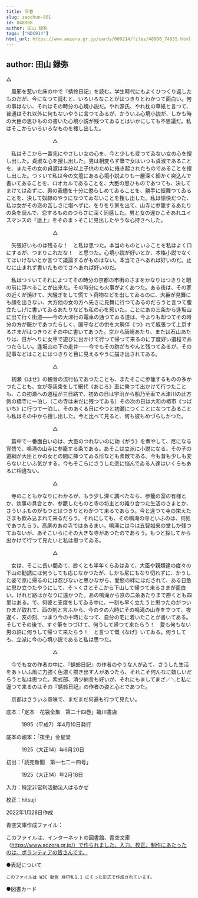 ```yaml
---
title: 早春
slug: zaochun-801
id: 048908
author: 田山 録弥
tags: ["NDC914"]
html_url: https://www.aozora.gr.jp/cards/000214/files/48908_74955.html
---
```


## author: 田山 録弥

△

　風邪を惹いた床の中で『蜻蛉日記』を読む。学生時代にもよくひつくり返したものだが、今になつて読むと、いろいろなことがはつきりとわかつて面白い。何の事はない、それはその時分の心境小説だ。やれ源氏、やれ枕の草紙と言つて、普通はそれ以外に何もないやうに言つてゐるが、かういふ心境小説が、しかも時の大臣の思ひものの書いた心境小説が残つてゐるとはいかにしても不思議だ。私はそこからいろいろなものを捜し出した。

　　　　　　　　　△

　私はそこから一番先にやさしい女の心を、今と少しも変つてゐない女の心を捜し出した。貞淑な心を捜し出した。男は相変らず箒で女はいつも貞淑であることを、またその女の貞淑は半分以上子供のために捲き起されたものであることを捜し出した。つゞいて私は今の文壇にある心境小説よりも一層深く細かく突込んで書いてあることを、ロオカルであることを、大臣の思ひものであつても、決してまけてはゐずに、男の我儘を十分に懲らしめてゐることを、勝手に振舞つてゐることを、決して奴隷のやうになつてゐないことを捜し出した。私は愉快だつた、私は女がその恋の苦しさに堪へずに、をりをり家を出て、山寺に参籠するあたりの条を読んで、恋するもののつらさに深く同感した。男と女の違ひこそあれユイスマンスの『途上』をそのまゝそこに見出したやうな心持さへした。

　　　　　　　　　△

　矢張好いものは残るな！　と私は思つた。本当のものといふことを私はよく口にするが、つまりこれだな！　と思つた。心境小説が好いとか、本格小説でなくてはいけないとか言つて議論するがものはない。本当でさへあれば好いのだ。止むに止まれず書いたものでさへあれば好いのだ。

　私はつゞいてそれによつてその時分の京都の市街のさまをかなりはつきりと眼の前に浮べることが出来た。その時分にも火事がよくあつた。ある夜は、その家の近くが焼けて、大騒ぎをして慌てゝ荷物などを出してゐるのに、大臣が見舞にも顔を出さない、大方他の女の方へ先きに見舞に行つてゐるのだらうと言つて腹立たしげに書いてゐるあたりなども私の心を惹いた。ことにあの三条から逢坂山に出て行く街道――今の大津行の電車の通つてゐる道は、今よりも却つてその時分の方が賑かであつたらしく、国守などの供を大勢伴《つ》れて威張つて上京するさまがはつきりとその中に書いてあつた。京から唐崎あたり、または石山あたりは、日がへりに女車で遊びに出かけて行つて帰つて来るのに丁度好い道程であつたらしい。逢坂山の下の走井――今でもその跡がちやんと残つてゐるが、その記事などはことにはつきりと目に見えるやうに描き出されてある。

　　　　　　　　　△

　初瀬《はせ》の観音の流行仏であつたことも、またそこに参籠するものの多かつたことも、女が壺装束をして網代《あじろ》車に乗つて出かけて行つたことも、この初瀬への道程が三日路で、初めの日は宇治から船乃至車で木津川の此方側の橋寺に一泊し（この寺は未だに残つてゐる）その次の日は大和の椿市《つばいち》に行つて一泊し、そのあくる日にやつと初瀬につくことになつてゐることも私はその中から捜し出した。今と比べて見ると、何も彼もめづらしかつた。

　　　　　　　　　△

　篇中で一番面白いのは、大臣のつれないのに劫《がう》を煮やして、尼になる覚悟で、鳴滝の山寺に参籠する条である。あそこは立派に小説になる。その子の道綱が大臣とかの女との間に挿つてゐる形なども素敵である。今も昔も少しも変らないといふ気がする。今もそこらにさうした恋に悩んでゐる人達はいくらもあるに相違ない。

　　　　　　　　　△

　寺のこともかなりにわかるが、もう少し深く調べたなら、参籠の室の有様とか、炊事の具合とか、参籠したものと寺の坊主との雑り合つた生活のさまとか、さういふものがもつとはつきりとわかつて来るであらう。今と違つて寺の栄えたさまも飲み込まれて来るだらう。それにしても、その鳴滝の寺といふのは、何処であつたらう。高尾のあの寺ではあるまい。鳴滝には今は五智如来の堂しか残つてゐないが、あそこいらにその大きな寺があつたのであらう。もつと探してから出かけて行つて見たいと私は思つてゐる。

　　　　　　　　　△

　女は、そこに長い間ゐて、尠くとも半年くらゐはゐて、大臣や親類達の度々の下山の勧誘には何うしても応じなかつたが、しかも尼にもなり切れずに、かうした姿で京に帰るのには忍びないと思ひながら、愛慾の絆にほだされて、ある日急に思ひ立つたやうにして、そゝくさとそこから下山して帰つて来るさまが面白い。けれど路はかなりに遠かつた。あの鳴滝から京の二条あたりまで尠くとも四里はある。で、何彼と支度をしてゐる中に、一刻も早く立たうと思つたのがついひまが取れて、酉の刻と言ふから、今の夕の六時にその鳴滝の山寺を立つて、夜遅く、亥の刻、つまり今の十時になつて、自分の宅に着いたことが書いてある。そしてその後で、すぐ筆をつづけて、何うして帰つて来たらう！　愛も何もない男の許に何うして帰つて来たらう！　と言つて慨《なげ》いてゐる。何うしても、立派に今の心境小説であると私は思つた。

　　　　　　　　　△

　今でも女の作者の中に、『蜻蛉日記』の作者のやうな人がゐて、さうした生活をあゝいふ風に力強く色濃く描き出す人があつたら、それこそ何んなに嬉しいだらうと私は思つた。紫式部、清少納言も好いが、それにもましてまざ／＼と私に逼つて来るのはその『蜻蛉日記』の作者の姿と心とであつた。

　京都はさういふ意味で、まだまだ何遍も行つて見たい。













底本：「定本　花袋全集　第二十四巻」臨川書店

　　　1995（平成7）年4月10日発行

底本の親本：「夜坐」金星堂

　　　1925（大正14）年6月20日

初出：「読売新聞　第一七二一四号」

　　　1925（大正14）年2月16日

入力：特定非営利活動法人はるかぜ

校正：hitsuji

2022年1月28日作成

青空文庫作成ファイル：

このファイルは、インターネットの図書館、青空文庫（https://www.aozora.gr.jp/）で作られました。入力、校正、制作にあたったのは、ボランティアの皆さんです。











●表記について


	このファイルは W3C 勧告 XHTML1.1 にそった形式で作成されています。







●図書カード